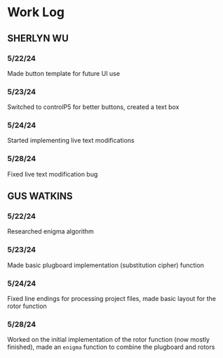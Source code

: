 # Work Log

## SHERLYN WU

### 5/22/24

Made button template for future UI use

### 5/23/24

Switched to controlP5 for better buttons, created a text box

### 5/24/24

Started implementing live text modifications

### 5/28/24

Fixed live text modification bug

## GUS WATKINS

### 5/22/24

Researched enigma algorithm

### 5/23/24

Made basic plugboard implementation (substitution cipher) function

### 5/24/24

Fixed line endings for processing project files, made basic layout for the rotor function

### 5/28/24

Worked on the initial implementation of the rotor function (now mostly finished), made an `enigma` function to combine the plugboard and rotors
